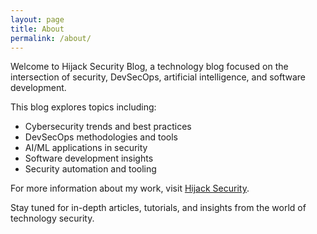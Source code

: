 ```yaml
---
layout: page
title: About
permalink: /about/
---
```


Welcome to Hijack Security Blog, a technology blog focused on the intersection of security, DevSecOps, artificial intelligence, and software development.

This blog explores topics including:
- Cybersecurity trends and best practices
- DevSecOps methodologies and tools
- AI/ML applications in security
- Software development insights
- Security automation and tooling

For more information about my work, visit [Hijack Security](https://www.hijacksecurity.org/).

Stay tuned for in-depth articles, tutorials, and insights from the world of technology security.